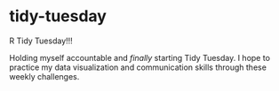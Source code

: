 # tidy-tuesday
 R Tidy Tuesday!!!

Holding myself accountable and *finally* starting Tidy Tuesday.
I hope to practice my data visualization and communication skills through these weekly challenges. 
